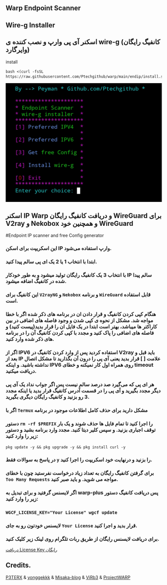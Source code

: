 ## Warp Endpoint Scanner
## Wire-g Installer

## اسکنر آی پی وارپ و نصب کننده ی wire-g (کانفیگ رایگان وایرگارد)
install
```
bash <(curl -fsSL https://raw.githubusercontent.com/Ptechgithub/warp/main/endip/install.sh)
```
![16](https://raw.githubusercontent.com/Ptechgithub/configs/main/media/16.jpg)


## اسکنر IP Warp و دریافت کانفیگ رایگان WireGuard برای V2ray و Nekobox و همچنين خود WireGuard 

#Endpoint IP scanner and free Config generator
### این اسکریپت برای اسکن IP وارپ استفاده می‌شود.
### ابتدا با انتخاب 1 یا 2 یک ای پی سالم پیدا کنید.
### با انتخاب 3 یک کانفیگ رایگان تولید میشود و به طور خودکار IP سالم  پیدا شده در کانفیگ اضافه میشود.
### این کانفیگ برای `V2rayNG` و `Nekobox` و برنامه `WireGuard` قابل استفاده است.
### هنگام کپی کردن کانفیگ و قرار دادن ان در برنامه های ذکر شده اگر با خطا مواجه شد. مشکل از نحوه ی کپی شدن و وجود فاصله های اضافی در بین کاراکتر ها میباشد، بهتر است ابتدا در یک فایل ان را قرار بدید(پیست کنید) و فاصله های اضافی را پاک کنید و مجدد با کپی کردن کانفیگ آن را در برنامه های ذکر شده وارد کنید.
### اگر از IPV6 استفاده کردید پس از وارد کردن کانفیگ در V2ray باید قبل و بعد از IP علامت [ ] قرار بدید یعنی آی پی را درون آن بگذاريد تا مشکل اتصال نداشته باشید. و اینکه IPV6 روی همراه اول کار نمیکنه و خطای timeout دریافت میکنید.
### هر ای پی که می‌گیرد صد درصد سالم نیست پس اگر جواب نداد یک آی پی دیگر مجدد بگیرید و آی پی را در قسمت آدرس کانفیگ قرار بدید یا اینکه مجدد 3 رو بزنید و کانفیگ رایگان دیگری بگيريد. 
### اگر با `Termux` مشکل دارید برای حذف کامل اطلاعات موجود در برنامه
### دستور `rm -rf $PREFIX` را اجرا کنید تا تمام فایل ها حذف شوند و یک بار توقف اجباری بزنید. و سپس کلیر دیتا کنید. مجدد وارد برنامه بشید و دستور زیر را وارد کنید:
`pkg update -y && pkg upgrade -y && pkg install curl -y`
 ### در پاسخ به سوالات فقط `y` را بزنید و درنهایت خود اسکریپت را اجرا کنید.
 ### برای گرفتن کانفیگ رایگان به تعداد زیاد درخواست نفرستید چون با خطای `Too Many Requests` مواجه می شوید.  و باید صبر کنید.
### اگر لایسنس گرفتید و برای تبدیل به warp-plus پس دریافت کانفیگ دستور زیر را وارد کنید:
### `WGCF_LICENSE_KEY="Your License" wgcf update`
### لایسنس خودتون رو به جای `Your License` قرار بدید و اجرا کنید.

### برای دریافت لایسنس رایگان از طریق ربات تلگرام روی لینک زیر کلیک کنید.
[دریافت License Key رایگان](https://t.me/generatewarpplusbot)

## Credits.
[P3TERX](https://github.com/P3TERX/warp.sh) & [yonggekkk](https://github.com/yonggekkk) & [Misaka-blog](https://github.com/Misaka-blog) & [ViRb3](https://github.com/ViRb3/wgcf) & [ProjectWARP](https://gitlab.com/ProjectWARP)
